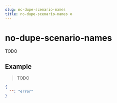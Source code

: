 ```yaml
---
slug: no-dupe-scenario-names
title: no-dupe-scenario-names ⚙️
---
```

# no-dupe-scenario-names
TODO

## Example
> TODO
```json
{
  "": "error"
}
```

